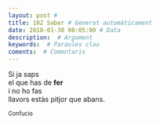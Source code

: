 ```yaml
---
layout: post # 
title: 102 Saber # Generat automàticament
date: 2018-01-30 00:05:00 # Data
description:  # Argument
keywords:  # Paraules clau
coments:  # Comentaris
---
```


Si ja saps <br />
el que has de **fer** <br />
i no ho fas <br />
llavors estàs pitjor que abans. <br />

<small>Confucio<small>
